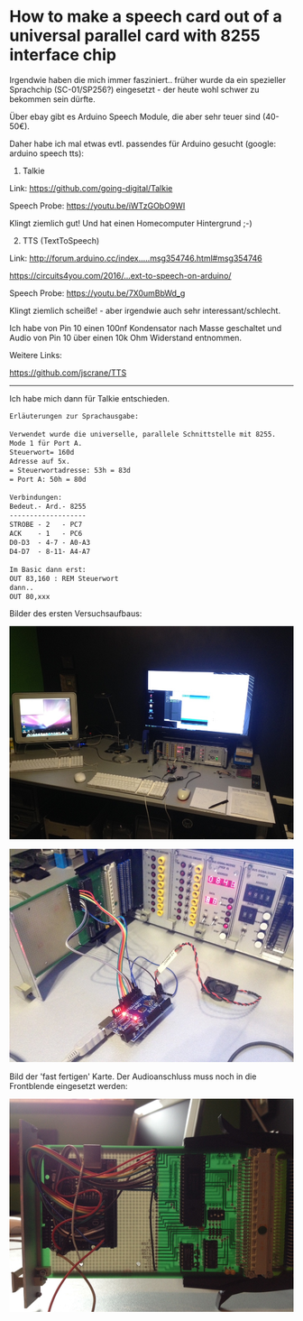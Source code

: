 # How to make a speech card out of a universal parallel card with 8255 interface chip

Irgendwie haben die mich immer fasziniert.. früher wurde da ein spezieller Sprachchip (SC-01/SP256?) eingesetzt - der heute wohl schwer zu bekommen sein dürfte.


Über ebay gibt es Arduino Speech Module, die aber sehr teuer sind (40-50€).

Daher habe ich mal etwas evtl. passendes für Arduino gesucht (google: arduino speech tts):



1. Talkie

Link: https://github.com/going-digital/Talkie

Speech Probe: https://youtu.be/iWTzGObO9WI



Klingt ziemlich gut! Und hat einen Homecomputer Hintergrund ;-)



2. TTS (TextToSpeech)

Link: http://forum.arduino.cc/index.….msg354746.html#msg354746

https://circuits4you.com/2016/…ext-to-speech-on-arduino/

Speech Probe: https://youtu.be/7X0umBbWd_g



Klingt ziemlich scheiße! - aber irgendwie auch sehr interessant/schlecht.

Ich habe von Pin 10 einen 100nf Kondensator nach Masse geschaltet und Audio von Pin 10 über einen 10k Ohm Widerstand entnommen.



Weitere Links:

https://github.com/jscrane/TTS

---

Ich habe mich dann für Talkie entschieden.

```
Erläuterungen zur Sprachausgabe:

Verwendet wurde die universelle, parallele Schnittstelle mit 8255.
Mode 1 für Port A.
Steuerwort= 160d
Adresse auf 5x.
= Steuerwortadresse: 53h = 83d
= Port A: 50h = 80d

Verbindungen:
Bedeut.- Ard.- 8255
-------------------
STROBE - 2   - PC7
ACK    - 1   - PC6
D0-D3  - 4-7 - A0-A3
D4-D7  - 8-11- A4-A7

Im Basic dann erst:
OUT 83,160 : REM Steuerwort
dann..
OUT 80,xxx
```

Bilder des ersten Versuchsaufbaus:

![sp1](https://github.com/petersieg/MFA/blob/master/MFA-speech/talkie-1.JPG)

![sp2](https://github.com/petersieg/MFA/blob/master/MFA-speech/talkie-2.JPG)


Bild der 'fast fertigen' Karte. Der Audioanschluss muss noch in die Frontblende eingesetzt werden:

![sp3](https://github.com/petersieg/MFA/blob/master/MFA-speech/MFA-speech.JPG)

